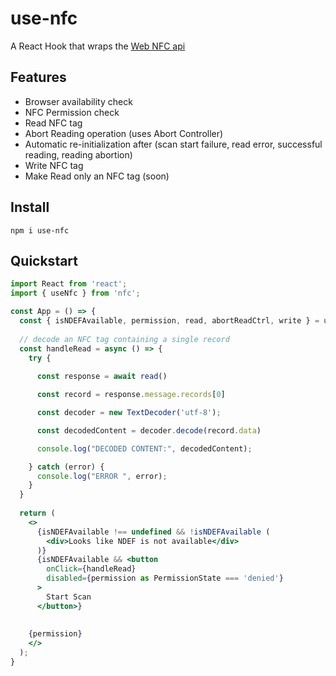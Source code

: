# use-nfc

A React Hook that wraps the [Web NFC api](https://w3c.github.io/web-nfc/#handover-records)

## Features

- Browser availability check
- NFC Permission check
- Read NFC tag
- Abort Reading operation (uses Abort Controller)
- Automatic re-initialization after (scan start failure, read error, successful reading, reading abortion)
- Write NFC tag
- Make Read only an NFC tag (soon)

## Install
```
npm i use-nfc
```

## Quickstart

```jsx
import React from 'react';
import { useNfc } from 'nfc';

const App = () => {
  const { isNDEFAvailable, permission, read, abortReadCtrl, write } = useNfc()
  
  // decode an NFC tag containing a single record
  const handleRead = async () => {
    try {
      
      const response = await read()

      const record = response.message.records[0]

      const decoder = new TextDecoder('utf-8');

      const decodedContent = decoder.decode(record.data)

      console.log("DECODED CONTENT:", decodedContent);

    } catch (error) {
      console.log("ERROR ", error);
    }
  }
  
  return (
    <>
      {isNDEFAvailable !== undefined && !isNDEFAvailable (
        <div>Looks like NDEF is not available</div>
      )}
      {isNDEFAvailable && <button
        onClick={handleRead}
        disabled={permission as PermissionState === 'denied'}
      >
        Start Scan
      </button>}
    
    
    {permission}
    </>
  );
}
```
